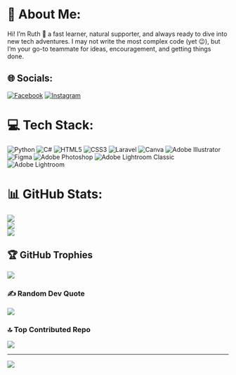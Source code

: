 # 💫 About Me:
Hi! I’m Ruth 🤍 a fast learner, natural supporter, and always ready to dive into new tech adventures. I may not write the most complex code (yet 😉), but I’m your go-to teammate for ideas, encouragement, and getting things done.


## 🌐 Socials:
[![Facebook](https://img.shields.io/badge/Facebook-%231877F2.svg?logo=Facebook&logoColor=white)](https://facebook.com/ruthmayyyy) [![Instagram](https://img.shields.io/badge/Instagram-%23E4405F.svg?logo=Instagram&logoColor=white)](https://instagram.com/rutmeii) 

# 💻 Tech Stack:
![Python](https://img.shields.io/badge/python-3670A0?style=plastic&logo=python&logoColor=ffdd54) ![C#](https://img.shields.io/badge/c%23-%23239120.svg?style=plastic&logo=csharp&logoColor=white) ![HTML5](https://img.shields.io/badge/html5-%23E34F26.svg?style=plastic&logo=html5&logoColor=white) ![CSS3](https://img.shields.io/badge/css3-%231572B6.svg?style=plastic&logo=css3&logoColor=white) ![Laravel](https://img.shields.io/badge/laravel-%23FF2D20.svg?style=plastic&logo=laravel&logoColor=white) ![Canva](https://img.shields.io/badge/Canva-%2300C4CC.svg?style=plastic&logo=Canva&logoColor=white) ![Adobe Illustrator](https://img.shields.io/badge/adobe%20illustrator-%23FF9A00.svg?style=plastic&logo=adobe%20illustrator&logoColor=white) ![Figma](https://img.shields.io/badge/figma-%23F24E1E.svg?style=plastic&logo=figma&logoColor=white) ![Adobe Photoshop](https://img.shields.io/badge/adobe%20photoshop-%2331A8FF.svg?style=plastic&logo=adobe%20photoshop&logoColor=white) ![Adobe Lightroom Classic](https://img.shields.io/badge/Adobe%20Lightroom%20Classic-31A8FF.svg?style=plastic&logo=Adobe%20Lightroom%20Classic&logoColor=white) ![Adobe Lightroom](https://img.shields.io/badge/Adobe%20Lightroom-31A8FF.svg?style=plastic&logo=Adobe%20Lightroom&logoColor=white)
# 📊 GitHub Stats:
![](https://github-readme-stats.vercel.app/api?username=ruthmayregino&theme=rose&hide_border=false&include_all_commits=true&count_private=false)<br/>
![](https://nirzak-streak-stats.vercel.app/?user=ruthmayregino&theme=rose&hide_border=false)<br/>
![](https://github-readme-stats.vercel.app/api/top-langs/?username=ruthmayregino&theme=rose&hide_border=false&include_all_commits=true&count_private=false&layout=compact)

## 🏆 GitHub Trophies
![](https://github-profile-trophy.vercel.app/?username=ruthmayregino&theme=rose&no-frame=false&no-bg=false&margin-w=4)

### ✍️ Random Dev Quote
![](https://quotes-github-readme.vercel.app/api?type=horizontal&theme=light)

### 🔝 Top Contributed Repo
![](https://github-contributor-stats.vercel.app/api?username=ruthmayregino&limit=5&theme=rose&combine_all_yearly_contributions=true)

---
[![](https://visitcount.itsvg.in/api?id=ruthmayregino&icon=7&color=10)](https://visitcount.itsvg.in)

<!-- Proudly created with GPRM ( https://gprm.itsvg.in ) -->
